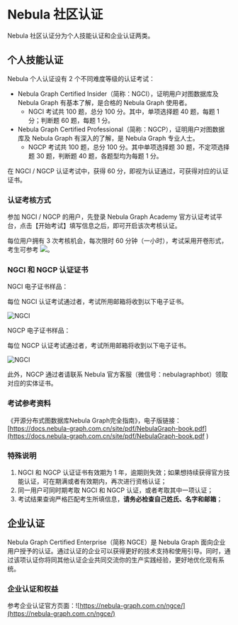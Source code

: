# Nebula 社区认证

Nebula 社区认证分为个人技能认证和企业认证两类。

## 个人技能认证

Nebula 个人认证设有 2 个不同难度等级的认证考试：

* Nebula Graph Certified Insider（简称：NGCI），证明用户对图数据库及 Nebula Graph 有基本了解，是合格的 Nebula Graph 使用者。
    * NGCI 考试共 100 题，总分 100 分。其中，单项选择题 40 题，每题 1 分；判断题 60 题，每题 1 分。
* Nebula Graph Certified Professional（简称：NGCP），证明用户对图数据库及 Nebula Graph 有深入的了解，是 Nebula Graph 专业人士。
    * NGCP 考试共 100 题，总分 100 分。其中单项选择题 30 题，不定项选择题 30 题，判断题 40 题，各题型均为每题 1 分。

在 NGCI / NGCP 认证考试中，获得 60 分，即视为认证通过，可获得对应的认证证书。

### 认证考核方式

参加 NGCI / NGCP 的用户，先登录 Nebula Graph Academy 官方认证考试平台，点击【开始考试】填写信息之后，即可开启该次考核认证。

每位用户拥有 3 次考核机会，每次限时 60 分钟（一小时），考试采用开卷形式，考生可参考 ![](#考试参考资料)。

### NGCI 和 NGCP 认证证书

NGCI 电子证书样品：

每位 NGCI 认证考试通过者，考试所用邮箱将收到以下电子证书。

![NGCI](https://www-cdn.nebula-graph.com.cn/nebula-blog/ngci-certification-1.jpeg)

NGCP 电子证书样品：

每位 NGCP 认证考试通过者，考试所用邮箱将收到以下电子证书。

![NGCI](https://www-cdn.nebula-graph.com.cn/nebula-blog/ngcp-certification-0.jpeg)

此外，NGCP 通过者请联系 Nebula 官方客服（微信号：nebulagraphbot）领取对应的实体证书。

### 考试参考资料

《开源分布式图数据库Nebula Graph完全指南》，电子版链接：[https://docs.nebula-graph.com.cn/site/pdf/NebulaGraph-book.pdf](https://docs.nebula-graph.com.cn/site/pdf/NebulaGraph-book.pdf )

### 特殊说明

1. NGCI 和 NGCP 认证证书有效期为 1 年，逾期则失效；如果想持续获得官方技能认证，可在期满或者有效期内，再次进行资格认证；
2. 同一用户可同时期考取 NGCI 和 NGCP 认证，或者考取其中一项认证；
3. 考试结果查询严格匹配考生所填信息，**请务必检查自己姓氏、名字和邮箱**；

## 企业认证

Nebula Graph Certified Enterprise（简称 NGCE）是 Nebula Graph 面向企业用户授予的认证。通过认证的企业可以获得更好的技术支持和使用引导。同时，通过该项认证你将同其他认证企业共同交流你的生产实践经验，更好地优化现有系统。

### 企业认证和权益

参考企业认证官方页面：![https://nebula-graph.com.cn/ngce/](https://nebula-graph.com.cn/ngce/)
